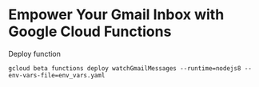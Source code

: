 # Empower Your Gmail Inbox with Google Cloud Functions

Deploy function

```
gcloud beta functions deploy watchGmailMessages --runtime=nodejs8 --env-vars-file=env_vars.yaml
```
